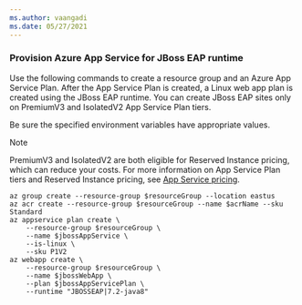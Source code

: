 ```yaml
---
ms.author: vaangadi
ms.date: 05/27/2021
---
```


### Provision Azure App Service for JBoss EAP runtime

Use the following commands to create a resource group and an Azure App Service Plan. After the App Service Plan is created, a Linux web app plan is created using the JBoss EAP runtime. You can create JBoss EAP sites only on PremiumV3 and IsolatedV2 App Service Plan tiers.

Be sure the specified environment variables have appropriate values.

> [!NOTE]
> PremiumV3 and IsolatedV2 are both eligible for Reserved Instance pricing, which can reduce your costs. For more information on App Service Plan tiers and Reserved Instance pricing, see [App Service pricing](https://azure.microsoft.com/pricing/details/app-service/linux/).

```azurecli
az group create --resource-group $resourceGroup --location eastus
az acr create --resource-group $resourceGroup --name $acrName --sku Standard
az appservice plan create \
    --resource-group $resourceGroup \
    --name $jbossAppService \
    --is-linux \
    --sku P1V2
az webapp create \
    --resource-group $resourceGroup \
    --name $jbossWebApp \
    --plan $jbossAppServicePlan \
    --runtime "JBOSSEAP|7.2-java8"
```
